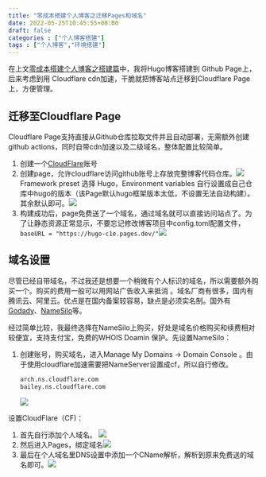 ```yaml
---
title: "零成本搭建个人博客之迁移Pages和域名"
date: 2022-05-25T10:45:55+08:00
draft: false
categories : ["个人博客搭建"]
tags : ["个人博客","环境搭建"]
---
```


在上文[零成本搭建个人博客之搭建篇](https://allworldg.xyz/blogs/%E9%9B%B6%E6%88%90%E6%9C%AC%E6%90%AD%E5%BB%BA%E4%B8%AA%E4%BA%BA%E5%8D%9A%E5%AE%A2%E6%90%AD%E5%BB%BA%E7%AF%87/)中，我将Hugo博客搭建到 Github Page上，后来考虑到用 Cloudflare cdn加速，干脆就把博客站点迁移到Cloudflare Page上，方便管理。
## 迁移至Cloudflare Page
Cloudflare Page支持直接从Github仓库拉取文件并且自动部署，无需额外创建github actions，同时自带cdn加速以及二级域名，整体配置比较简单。
1. 创建一个[CloudFlare](https://www.cloudflare.com/)账号
2. 创建page，允许cloudflare访问github账号上存放完整博客代码仓库。![](https://img.allworldg.xyz/2022/05/9c7f9966c5d7ad50858f326cfbd58315.png)
	   Framework preset 选择 Hugo，Environment variables 自行设置成自己仓库中hugo的版本（该Page默认hugo框架版本太低，不设置无法自动构建）。其余默认即可。![](https://img.allworldg.xyz/2022/05/2b902470173744a61e74feb68f3af61b.png)
3. 构建成功后，page免费送了一个域名，通过域名就可以直接访问站点了。为了让静态资源正常显示，不要忘记修改博客项目中config.toml配置文件， `baseURL = "https://hugo-c1e.pages.dev/"`![](https://img.allworldg.xyz/2022/05/3d226d806db093aaa5fc307fa1c07e0e.png)

## 域名设置
尽管已经自带域名，不过我还是想要一个稍微有个人标识的域名，所以需要额外购买一个。购买的费用一般可以用网站广告收入来抵消 。域名厂商有很多，国内有 腾讯云、阿里云。优点是在国内备案较容易，缺点是必须实名制。国外有[Godady](https://www.godaddy.com/)、[NameSilo](https://www.namesilo.com/)等。

经过简单比较，我最终选择在NameSilo上购买，好处是域名价格购买和续费相对较便宜，支持支付宝，免费的WHOIS Doamin 保护。先设置NameSilo：

1. 创建账号，购买域名，进入Manage My Domains -> Domain Console 。由于使用cloudflare加速需要把NameServer设置成cf，所以自行修改。
	```bash
	arch.ns.cloudflare.com  
	bailey.ns.cloudflare.com
	```

	![](https://img.allworldg.xyz/2022/05/ef297273cba302a59f79d44b6685035b.png)

设置CloudFlare（CF)：
1. 首先自行添加个人域名。
![](https://img.allworldg.xyz/2022/05/5899b0e43fb0220e3fe2f5850ad12331.png)
2. 然后进入Pages，绑定域名![](https://img.allworldg.xyz/2022/05/4b4a00bb92c5985a9e60925c9e3c7426.png)
3. 最后在个人域名里DNS设置中添加一个CName解析，解析到原来免费送的域名即可。![](https://img.allworldg.xyz/2022/05/42e202ce31f5a25fe81504ff06113cd1.png)



